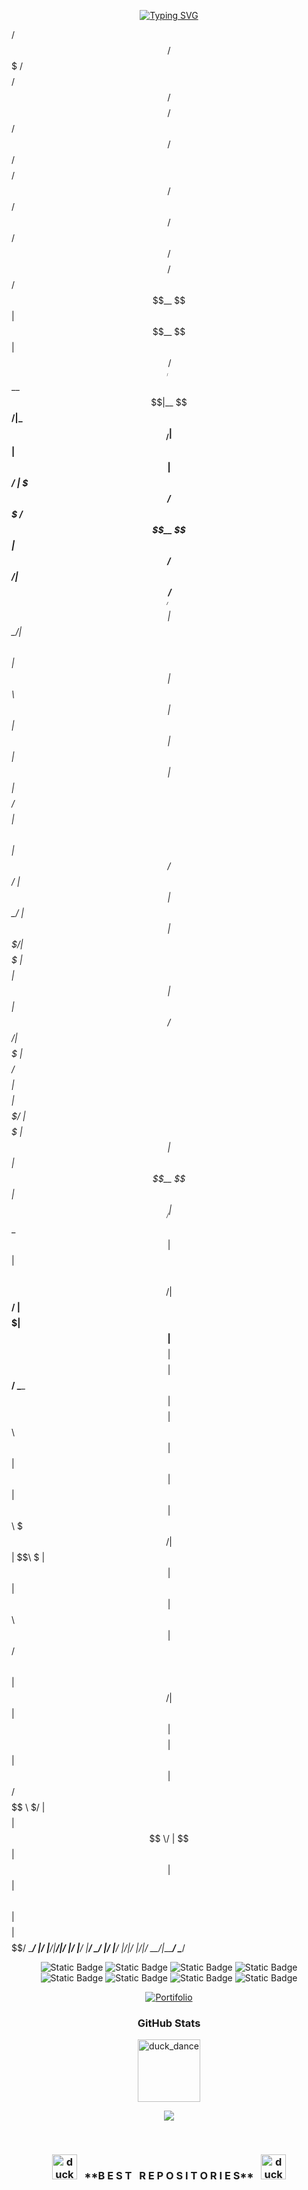 <div align="center">
      
[![Typing SVG](https://readme-typing-svg.demolab.com?font=Crimson+Text&weight=500&size=23&duration=4000&pause=1000&color=F7F7F7&center=true&random=false&width=435&lines=I'am+Full+Stack+Developer;Hello%2C+My+name+is+Juan+Fernando)](https://git.io/typing-svg)
        
</div>

  /$$$$$$  /$$$$$$$  /$$$$$$$$  /$$$$$$  /$$$$$$$$ /$$$$$$ /$$    /$$ /$$$$$$$$       /$$      /$$  /$$$$$$  /$$   /$$ /$$$$$$$$  /$$$$$$ 
 /$$__  $$| $$__  $$| $$_____/ /$$__  $$|__  $$__/|_  $$_/| $$   | $$| $$_____/      | $$$    /$$$ /$$__  $$| $$  /$$/| $$_____/ /$$__  $$
| $$  \__/| $$  \ $$| $$      | $$  \ $$   | $$     | $$  | $$   | $$| $$            | $$$$  /$$$$| $$  \ $$| $$ /$$/ | $$      | $$  \__/
| $$      | $$$$$$$/| $$$$$   | $$$$$$$$   | $$     | $$  |  $$ / $$/| $$$$$         | $$ $$/$$ $$| $$$$$$$$| $$$$$/  | $$$$$   |  $$$$$$ 
| $$      | $$__  $$| $$__/   | $$__  $$   | $$     | $$   \  $$ $$/ | $$__/         | $$  $$$| $$| $$__  $$| $$  $$  | $$__/    \____  $$
| $$    $$| $$  \ $$| $$      | $$  | $$   | $$     | $$    \  $$$/  | $$            | $$\  $ | $$| $$  | $$| $$\  $$ | $$       /$$  \ $$
|  $$$$$$/| $$  | $$| $$$$$$$$| $$  | $$   | $$    /$$$$$$   \  $/   | $$$$$$$$      | $$ \/  | $$| $$  | $$| $$ \  $$| $$$$$$$$|  $$$$$$/
 \______/ |__/  |__/|________/|__/  |__/   |__/   |______/    \_/    |________/      |__/     |__/|__/  |__/|__/  \__/|________/ \______/ 
                                                                                                                                          
                                                                                                                                          
                                                                                                                                          

<div align="center">
 
![Static Badge](https://img.shields.io/badge/JavaScript-white?style=for-the-badge)
![Static Badge](https://img.shields.io/badge/TypeScipt-white?style=for-the-badge)
![Static Badge](https://img.shields.io/badge/React-white?style=for-the-badge)
![Static Badge](https://img.shields.io/badge/React%20Native-white?style=for-the-badge)
</br>
![Static Badge](https://img.shields.io/badge/NextJs-white?style=for-the-badge)
![Static Badge](https://img.shields.io/badge/Java-white?style=for-the-badge)
![Static Badge](https://img.shields.io/badge/Spring-white?style=for-the-badge)
![Static Badge](https://img.shields.io/badge/Python-white?style=for-the-badge)
</div>


<div align="center">
  <a href="https://new-portifolio-main.vercel.app/">
    <img src="https://img.shields.io/badge/Portifolio-white?style=for-the-badge&logo=vercel&logoColor=%23000000" alt="Portifolio">
  </a>
</div>  


<div align="center">
        
### GitHub Stats

<img src="https://mycommerce-bingcommerce.s3.us-east-2.amazonaws.com/Jack/Jack.gif" alt="duck_dance" width="100">

![](https://github-readme-stats.vercel.app/api/top-langs/?username=juanfsouza&theme=dark&hide_border=false&include_all_commits=false&count_private=false&layout=compact)
</br>

</div>
</br>

<h3 align="center">
  <img src="https://mycommerce-bingcommerce.s3.us-east-2.amazonaws.com/Jack/Jack.gif" alt="duck_dance" width="40">
  &nbsp;&nbsp;**B E S T &nbsp; R E P O S I T O R I E S**&nbsp;&nbsp;
  <img src="https://mycommerce-bingcommerce.s3.us-east-2.amazonaws.com/Jack/Jack.gif" alt="duck_dance" width="40">
</h3>





